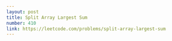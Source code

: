```yaml
---
layout: post
title: Split Array Largest Sum
number: 410
link: https://leetcode.com/problems/split-array-largest-sum
---
```

